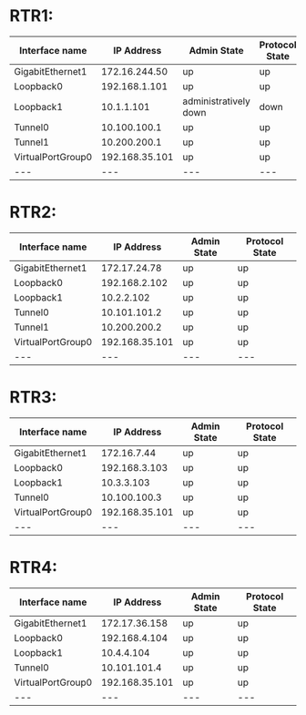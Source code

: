 # RTR1:
| Interface name | IP Address | Admin State | Protocol State |
|---|---|---|---|
| GigabitEthernet1 | 172.16.244.50 | up | up |
| Loopback0 | 192.168.1.101 | up | up |
| Loopback1 | 10.1.1.101 | administratively down | down |
| Tunnel0 | 10.100.100.1 | up | up |
| Tunnel1 | 10.200.200.1 | up | up |
| VirtualPortGroup0 | 192.168.35.101 | up | up |
|---|---|---|---|

    



# RTR2:
| Interface name | IP Address | Admin State | Protocol State |
|---|---|---|---|
| GigabitEthernet1 | 172.17.24.78 | up | up |
| Loopback0 | 192.168.2.102 | up | up |
| Loopback1 | 10.2.2.102 | up | up |
| Tunnel0 | 10.101.101.2 | up | up |
| Tunnel1 | 10.200.200.2 | up | up |
| VirtualPortGroup0 | 192.168.35.101 | up | up |
|---|---|---|---|

    



# RTR3:
| Interface name | IP Address | Admin State | Protocol State |
|---|---|---|---|
| GigabitEthernet1 | 172.16.7.44 | up | up |
| Loopback0 | 192.168.3.103 | up | up |
| Loopback1 | 10.3.3.103 | up | up |
| Tunnel0 | 10.100.100.3 | up | up |
| VirtualPortGroup0 | 192.168.35.101 | up | up |
|---|---|---|---|

    



# RTR4:
| Interface name | IP Address | Admin State | Protocol State |
|---|---|---|---|
| GigabitEthernet1 | 172.17.36.158 | up | up |
| Loopback0 | 192.168.4.104 | up | up |
| Loopback1 | 10.4.4.104 | up | up |
| Tunnel0 | 10.101.101.4 | up | up |
| VirtualPortGroup0 | 192.168.35.101 | up | up |
|---|---|---|---|
